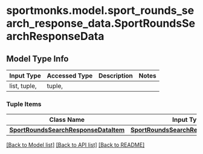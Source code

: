 # sportmonks.model.sport_rounds_search_response_data.SportRoundsSearchResponseData

## Model Type Info
Input Type | Accessed Type | Description | Notes
------------ | ------------- | ------------- | -------------
list, tuple,  | tuple,  |  | 

### Tuple Items
Class Name | Input Type | Accessed Type | Description | Notes
------------- | ------------- | ------------- | ------------- | -------------
[**SportRoundsSearchResponseDataItem**](SportRoundsSearchResponseDataItem.md) | [**SportRoundsSearchResponseDataItem**](SportRoundsSearchResponseDataItem.md) | [**SportRoundsSearchResponseDataItem**](SportRoundsSearchResponseDataItem.md) |  | 

[[Back to Model list]](../../README.md#documentation-for-models) [[Back to API list]](../../README.md#documentation-for-api-endpoints) [[Back to README]](../../README.md)


